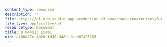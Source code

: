 ```yaml
---
content_type: resource
description: ''
file: https://ol-ocw-studio-app-production.s3.amazonaws.com/courses/8-044-statistical-physics-i-spring-2013/c400d87e4b2dfd30d48dfccb82a23283_MIT8_044S14_exam1_04.pdf
file_type: application/pdf
resourcetype: Document
title: 8.044s13 Exam1
uid: c400d87e-4b2d-fd30-d48d-fccb82a23283
---
```

